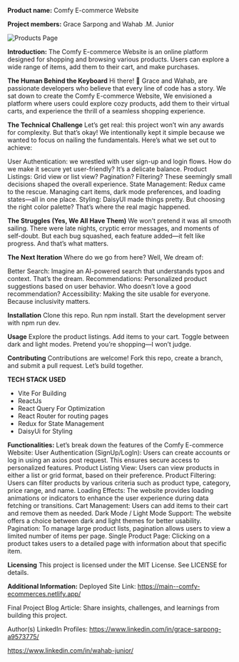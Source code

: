 **Product name:** Comfy E-commerce Website

**Project members:** Grace Sarpong and Wahab .M. Junior

![Products Page](https://drive.google.com/uc?export=view&id=1tdg3pog8MHvXKnfF4B3yAFuCrWTlDefG)

**Introduction:**
The Comfy E-commerce Website is an online platform designed for shopping and browsing various products. Users can explore a wide range of items, add them to their cart, and make purchases.

**The Human Behind the Keyboard**
Hi there! 👋 Grace and Wahab, are passionate developers who believe that every line of code has a story. We sat down to create the Comfy E-commerce Website, We envisioned a platform where users could explore cozy products, add them to their virtual carts, and experience the thrill of a seamless shopping experience.

**The Technical Challenge**
Let’s get real: this project won’t win any awards for complexity. But that’s okay! We intentionally kept it simple because we wanted to focus on nailing the fundamentals. Here’s what we set out to achieve:

User Authentication: we wrestled with user sign-up and login flows. How do we make it secure yet user-friendly? It’s a delicate balance.
Product Listings: Grid view or list view? Pagination? Filtering? These seemingly small decisions shaped the overall experience.
State Management: Redux came to the rescue. Managing cart items, dark mode preferences, and loading states—all in one place.
Styling: DaisyUI made things pretty. But choosing the right color palette? That’s where the real magic happened.

**The Struggles (Yes, We All Have Them)**
We won’t pretend it was all smooth sailing. There were late nights, cryptic error messages, and moments of self-doubt. But each bug squashed, each feature added—it felt like progress. And that’s what matters.

**The Next Iteration**
Where do we go from here? Well, We dream of:

Better Search: Imagine an AI-powered search that understands typos and context. That’s the dream.
Recommendations: Personalized product suggestions based on user behavior. Who doesn’t love a good recommendation?
Accessibility: Making the site usable for everyone. Because inclusivity matters.

**Installation**
Clone this repo.
Run npm install.
Start the development server with npm run dev.

**Usage**
Explore the product listings.
Add items to your cart.
Toggle between dark and light modes.
Pretend you’re shopping—I won’t judge.

**Contributing**
Contributions are welcome! Fork this repo, create a branch, and submit a pull request. Let’s build together.

**TECH STACK USED**

- Vite For Building
- ReactJs
- React Query For Optimization
- React Router for routing pages
- Redux for State Management
- DaisyUi for Styling

**Functionalities:**
Let’s break down the features of the Comfy E-commerce Website:
User Authentication (SignUp/LogIn):
Users can create accounts or log in using an axios post request. This ensures secure access to personalized features.
Product Listing View:
Users can view products in either a list or grid format, based on their preference.
Product Filtering:
Users can filter products by various criteria such as product type, category, price range, and name.
Loading Effects:
The website provides loading animations or indicators to enhance the user experience during data fetching or transitions.
Cart Management:
Users can add items to their cart and remove them as needed.
Dark Mode / Light Mode Support:
The website offers a choice between dark and light themes for better usability.
Pagination:
To manage large product lists, pagination allows users to view a limited number of items per page.
Single Product Page:
Clicking on a product takes users to a detailed page with information about that specific item.

**Licensing**
This project is licensed under the MIT License. See LICENSE for details.

**Additional Information:**
Deployed Site Link: https://main--comfy-ecommerces.netlify.app/

Final Project Blog Article: Share insights, challenges, and learnings from building this project.

Author(s) LinkedIn Profiles:
https://www.linkedin.com/in/grace-sarpong-a9573775/

https://www.linkedin.com/in/wahab-junior/
